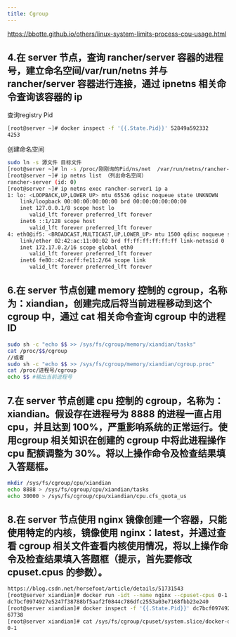 ```yaml
---
title: Cgroup
---
```


https://bbotte.github.io/others/linux-system-limits-process-cpu-usage.html


## 4.在 server 节点，查询 rancher/server 容器的进程号，建立命名空间/var/run/netns 并与 rancher/server 容器进行连接，通过 ipnetns 相关命令查询该容器的 ip

 查询registry Pid

```bash
[root@server ~]# docker inspect -f '{{.State.Pid}}' 52849a592332
4253
```

 创建命名空间

```bash
sudo ln -s 源文件 目标文件 
[root@server ~]# ln -s /proc/刚刚询的Pid/ns/net  /var/run/netns/rancher-server（任意名字）
[root@server ~]# ip netns list （列出命名空间）
rancher-server (id: 0)
[root@server ~]# ip netns exec rancher-server1 ip a
1: lo: <LOOPBACK,UP,LOWER_UP> mtu 65536 qdisc noqueue state UNKNOWN 
    link/loopback 00:00:00:00:00:00 brd 00:00:00:00:00:00
    inet 127.0.0.1/8 scope host lo
       valid_lft forever preferred_lft forever
    inet6 ::1/128 scope host 
       valid_lft forever preferred_lft forever
4: eth0@if5: <BROADCAST,MULTICAST,UP,LOWER_UP> mtu 1500 qdisc noqueue state UP 
    link/ether 02:42:ac:11:00:02 brd ff:ff:ff:ff:ff:ff link-netnsid 0
    inet 172.17.0.2/16 scope global eth0
       valid_lft forever preferred_lft forever
    inet6 fe80::42:acff:fe11:2/64 scope link 
       valid_lft forever preferred_lft forever
```



## 6.在 server 节点创建 memory 控制的 cgroup，名称为：xiandian，创建完成后将当前进程移动到这个 cgroup 中，通过 cat 相关命令查询 cgroup 中的进程 ID

```bash
sudo sh -c "echo $$ >> /sys/fs/cgroup/memory/xiandian/tasks"
cat /proc/$$/cgroup
//或者 
sudo sh -c "echo $$ >> /sys/fs/cgroup/memory/xiandian/cgroup.proc"
cat /proc/进程号/cgroup
echo $$ #输出当前进程号

```


## 7.在 server 节点创建 cpu 控制的 cgroup，名称为：xiandian。假设存在进程号为 8888 的进程一直占用 cpu，并且达到 100%，严重影响系统的正常运行。使用cgroup 相关知识在创建的 cgroup 中将此进程操作 cpu 配额调整为 30%。将以上操作命令及检查结果填入答题框。

```bash
mkdir /sys/fs/cgroup/cpu/xiandian
echo 8888 > /sys/fs/cgroup/cpu/xiandian/tasks
echo 30000 > /sys/fs/cgroup/cpu/xiandian/cpu.cfs_quota_us
```

## 8.在 server 节点使用 nginx 镜像创建一个容器，只能使用特定的内核，镜像使用 nginx：latest，并通过查看 cgroup 相关文件查看内核使用情况，将以上操作命令及检查结果填入答题框（提示，首先要修改 cpuset.cpus 的参数）。

```bash
https://blog.csdn.net/horsefoot/article/details/51731543
[root@server xiandian]# docker run -idt --name nginx --cpuset-cpus 0-1 nginx:latest  /bin/bash
dc7bcf0974927e5247f38788bf5aaf2f0844c786dfc2553a03e7168fbb23e240
[root@server xiandian]# docker inspect -f '{{.State.Pid}}' dc7bcf0974927e5247f38788bf5aaf2f0844c786dfc2553a03e7168fbb23e240
67738
[root@server xiandian]# cat /sys/fs/cgroup/cpuset/system.slice/docker-dc7bcf0974927e5247f38788bf5aaf2f0844c786dfc2553a03e7168fbb23e240.scope/cpuset.cpus
0-1

```
